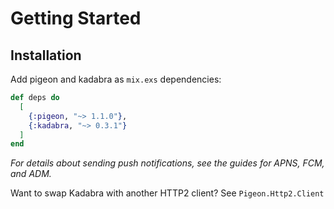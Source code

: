 # Getting Started

## Installation

Add pigeon and kadabra as `mix.exs` dependencies:
  ```elixir
  def deps do
    [
      {:pigeon, "~> 1.1.0"},
      {:kadabra, "~> 0.3.1"}
    ]
  end
  ```

*For details about sending push notifications, see the guides for APNS, FCM, and ADM.*

Want to swap Kadabra with another HTTP2 client? See `Pigeon.Http2.Client`
